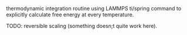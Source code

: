 thermodynamic integration routine using LAMMPS ti/spring command to explicitly calculate free energy at every temperature.

TODO: reversible scaling (something doesn;t quite work here).


